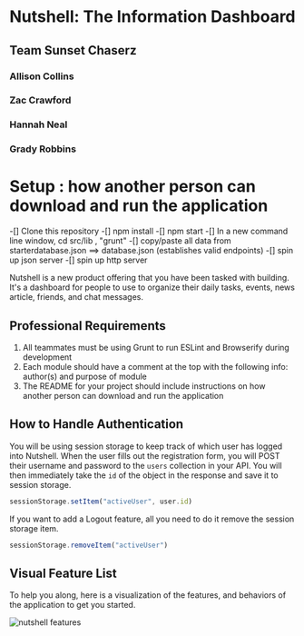 # Nutshell: The Information Dashboard
## Team Sunset Chaserz
### Allison Collins
### Zac Crawford
### Hannah Neal
### Grady Robbins

# Setup : how another person can download and run the application
-[] Clone this repository
-[] npm install
-[] npm start
-[] In a new command line window, cd src/lib , "grunt"
-[] copy/paste all data from starterdatabase.json ==> database.json (establishes valid endpoints)
-[] spin up json server
-[] spin up http server



Nutshell is a new product offering that you have been tasked with building. It's a dashboard for people to use to organize their daily tasks, events, news article, friends, and chat messages.


## Professional Requirements

1. All teammates must be using Grunt to run ESLint and Browserify during development
2. Each module should have a comment at the top with the following info: author(s) and purpose of module
3. The README for your project should include instructions on how another person can download and run the application

## How to Handle Authentication

You will be using session storage to keep track of which user has logged into Nutshell. When the user fills out the registration form, you will POST their username and password to the `users` collection in your API. You will then immediately take the `id` of the object in the response and save it to session storage.

```js
sessionStorage.setItem("activeUser", user.id)
```

If you want to add a Logout feature, all you need to do it remove the session storage item.

```js
sessionStorage.removeItem("activeUser")
```

## Visual Feature List

To help you along, here is a visualization of the features, and behaviors of the application to get you started.

![nutshell features](./Nutshell.png)
